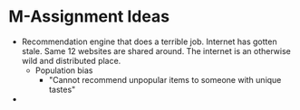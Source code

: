# M-Assignment Ideas

- Recommendation engine that does a terrible job. Internet has gotten stale. Same 12 websites are shared around. The internet is an otherwise wild and distributed place.
	- Population bias
		- "Cannot recommend unpopular items to someone with unique tastes"
- 